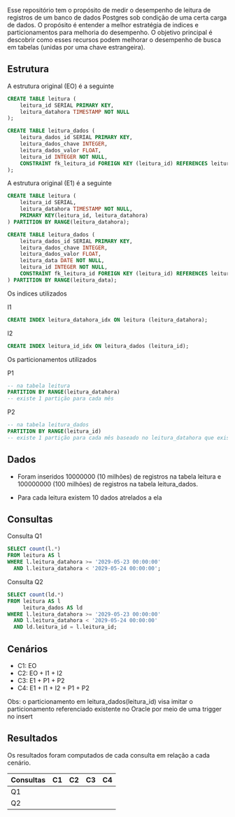 Esse repositório tem o propósito de medir o desempenho de leitura de registros de um banco de dados Postgres sob condição de uma certa carga de dados.
O propósito é entender a melhor estratégia de indices e particionamentos para melhoria do desempenho.
O objetivo principal é descobrir como esses recursos podem melhorar o desempenho de busca em tabelas (unidas por uma chave estrangeira).

## Estrutura

A estrutura original (EO) é a seguinte

```sql
CREATE TABLE leitura (
    leitura_id SERIAL PRIMARY KEY,
    leitura_datahora TIMESTAMP NOT NULL
);

CREATE TABLE leitura_dados (
    leitura_dados_id SERIAL PRIMARY KEY,
    leitura_dados_chave INTEGER,
    leitura_dados_valor FLOAT,
    leitura_id INTEGER NOT NULL,
    CONSTRAINT fk_leitura_id FOREIGN KEY (leitura_id) REFERENCES leitura(leitura_id)
);
```

A estrutura original (E1) é a seguinte

```sql
CREATE TABLE leitura (
    leitura_id SERIAL,
    leitura_datahora TIMESTAMP NOT NULL,
    PRIMARY KEY(leitura_id, leitura_datahora)
) PARTITION BY RANGE(leitura_datahora);

CREATE TABLE leitura_dados (
    leitura_dados_id SERIAL PRIMARY KEY,
    leitura_dados_chave INTEGER,
    leitura_dados_valor FLOAT,
    leitura_data DATE NOT NULL,
    leitura_id INTEGER NOT NULL,
    CONSTRAINT fk_leitura_id FOREIGN KEY (leitura_id) REFERENCES leitura(leitura_id)
) PARTITION BY RANGE(leitura_data);
```

Os indices utilizados

I1
```sql
CREATE INDEX leitura_datahora_idx ON leitura (leitura_datahora);
```

I2
```sql
CREATE INDEX leitura_id_idx ON leitura_dados (leitura_id);
```

Os particionamentos utilizados

P1
```sql
-- na tabela leitura
PARTITION BY RANGE(leitura_datahora)
-- existe 1 partição para cada mês
```

P2
```sql
-- na tabela leitura_dados
PARTITION BY RANGE(leitura_id)
-- existe 1 partição para cada mês baseado no leitura_datahora que existe na tabela leitura
```

## Dados

* Foram inseridos 10000000 (10 milhões) de registros na tabela leitura e 100000000 (100 milhões) de registros na tabela leitura_dados.

* Para cada leitura existem 10 dados atrelados a ela

## Consultas

Consulta Q1
```sql
SELECT count(l.*)
FROM leitura AS l
WHERE l.leitura_datahora >= '2029-05-23 00:00:00'
  AND l.leitura_datahora < '2029-05-24 00:00:00';
```

Consulta Q2
```sql
SELECT count(ld.*)
FROM leitura AS l
     leitura_dados AS ld
WHERE l.leitura_datahora >= '2029-05-23 00:00:00'
  AND l.leitura_datahora < '2029-05-24 00:00:00'
  AND ld.leitura_id = l.leitura_id;
```

## Cenários

* C1: EO
* C2: EO + I1 + I2
* C3: E1 + P1 + P2
* C4: E1 + I1 + I2 + P1 + P2

Obs: o particionamento em leitura_dados(leitura_id) visa imitar o particionamento referenciado existente no Oracle por meio de uma trigger no insert

## Resultados

Os resultados foram computados de cada consulta em relação a cada cenário.

| Consultas | C1 | C2 | C3 | C4 |
| --------- | -- | -- | -- | -- |
| Q1        |    |    |    |    |
| Q2        |    |    |    |    |